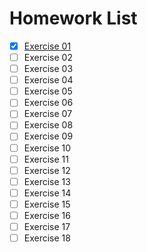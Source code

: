 # Homework List
 - [x] [Exercise 01](https://github.com/Guibeen/compuational_physics_N2014301020066/edit/master/Exercise01)
 - [ ] Exercise 02
 - [ ] Exercise 03
 - [ ] Exercise 04
 - [ ] Exercise 05
 - [ ] Exercise 06
 - [ ] Exercise 07
 - [ ] Exercise 08
 - [ ] Exercise 09
 - [ ] Exercise 10
 - [ ] Exercise 11
 - [ ] Exercise 12
 - [ ] Exercise 13
 - [ ] Exercise 14
 - [ ] Exercise 15
 - [ ] Exercise 16
 - [ ] Exercise 17
 - [ ] Exercise 18

